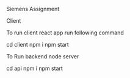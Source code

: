 Siemens Assignment

Client

To run client react app run following command

cd client
npm i 
npm start

To Run backend node server

cd api
npm i 
npm start



